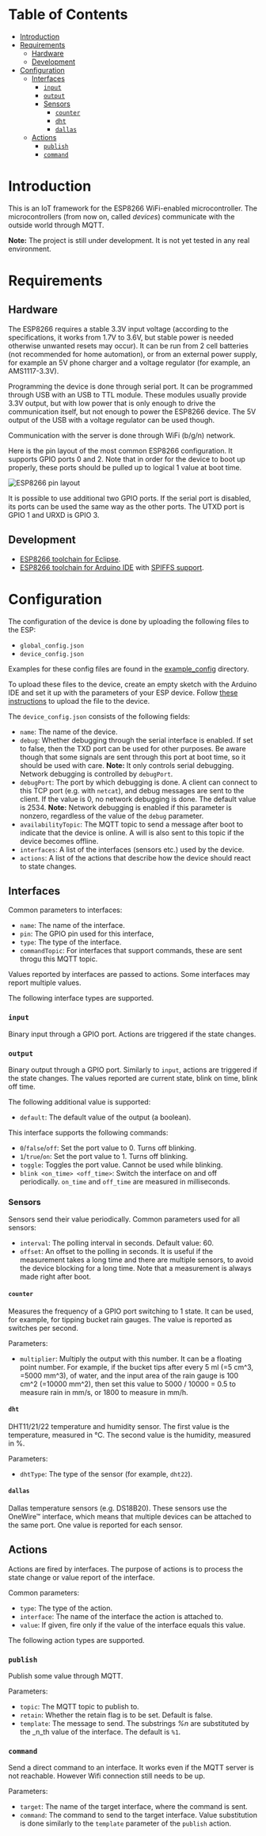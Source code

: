 # Table of Contents

- [Introduction](#introduction)
- [Requirements](#requirements)
    - [Hardware](#hardware)
    - [Development](#development)
- [Configuration](#configuration)
    - [Interfaces](#interfaces)
        - [`input`](#input)
        - [`output`](#output)
        - [Sensors](#sensors)
            - [`counter`](#counter)
            - [`dht`](#dht)
            - [`dallas`](#dallas)
    - [Actions](#actions)
        - [`publish`](#publish)
        - [`command`](#command)

# Introduction

This is an IoT framework for the ESP8266 WiFi-enabled microcontroller. The
microcontrollers (from now on, called *devices*) communicate with the outside
world through MQTT.

**Note:** The project is still under development. It is not yet tested in any
real environment.

# Requirements

## Hardware

The ESP8266 requires a stable 3.3V input voltage (according to the
specifications, it works from 1.7V to 3.6V, but stable power is needed
otherwise unwanted resets may occur). It can be run from 2 cell batteries (not
recommended for home automation), or from an external power supply, for example
an 5V phone charger and a voltage regulator (for example, an AMS1117-3.3V).

Programming the device is done through serial port. It can be programmed
through USB with an USB to TTL module. These modules usually provide 3.3V
output, but with low power that is only enough to drive the communication
itself, but not enough to power the ESP8266 device. The 5V output of the USB
with a voltage regulator can be used though.

Communication with the server is done through WiFi (b/g/n) network.

Here is the pin layout of the most common ESP8266 configuration. It supports
GPIO ports 0 and 2. Note that in order for the device to boot up properly,
these ports should be pulled up to logical 1 value at boot time.

![ESP8266 pin layout](data/ESP8266.jpg)

It is possible to use additional two GPIO ports. If the serial port is
disabled, its ports can be used the same way as the other ports. The UTXD port
is GPIO 1 and URXD is GPIO 3.

## Development

* [ESP8266 toolchain for Eclipse](https://github.com/esp8266/Arduino/blob/master/doc/eclipse/eclipse.rst).
* [ESP8266 toolchain for Arduino IDE](https://github.com/esp8266/Arduino/)
  with [SPIFFS support](https://arduino-esp8266.readthedocs.io/en/latest/filesystem.html#uploading-files-to-file-system).

# Configuration

The configuration of the device is done by uploading the following files to the
ESP:

* `global_config.json`
* `device_config.json`

Examples for these config files are found in the
[example_config](example_config/) directory.

To upload these files to the device, create an empty sketch with the Arduino
IDE and set it up with the parameters of your ESP device. Follow [these
instructions](https://arduino-esp8266.readthedocs.io/en/latest/filesystem.html#uploading-files-to-file-system)
to upload the file to the device.

The `device_config.json` consists of the following fields:

* `name`: The name of the device.
* `debug`: Whether debugging through the serial interface is enabled. If set to
  false, then the TXD port can be used for other purposes. Be aware though that
  some signals are sent through this port at boot time, so it should be used
  with care. **Note:** It only controls serial debugging. Network debugging is
  controlled by `debugPort`.
* `debugPort`: The port by which debugging is done. A client can connect to
  this TCP port (e.g. with `netcat`), and debug messages are sent to the
  client. If the value is 0, no network debugging is done. The default value is
  2534. **Note:** Network debugging is enabled if this parameter is nonzero,
  regardless of the value of the `debug` parameter.
* `availabilityTopic`: The MQTT topic to send a message after boot to indicate
  that the device is online. A will is also sent to this topic if the device
  becomes offline.
* `interfaces`: A list of the interfaces (sensors etc.) used by the device.
* `actions`: A list of the actions that describe how the device should react to
  state changes.

## Interfaces

Common parameters to interfaces:

* `name`: The name of the interface.
* `pin`: The GPIO pin used for this interface,
* `type`: The type of the interface.
* `commandTopic`: For interfaces that support commands, these are sent throgu
  this MQTT topic.

Values reported by interfaces are passed to actions. Some interfaces may report
multiple values.

The following interface types are supported.

### `input`

Binary input through a GPIO port. Actions are triggered if the state changes.

### `output`

Binary output through a GPIO port. Similarly to `input`, actions are triggered if
the state changes. The values reported are current state, blink on time, blink
off time.

The following additional value is supported:
* `default`: The default value of the output (a boolean).

This interface supports the following commands:

* `0`/`false`/`off`: Set the port value to 0. Turns off blinking.
* `1`/`true`/`on`: Set the port value to 1. Turns off blinking.
* `toggle`: Toggles the port value. Cannot be used while blinking.
* `blink <on_time> <off_time>`: Switch the interface on and off periodically.
  `on_time` and `off_time` are measured in milliseconds.

### Sensors

Sensors send their value periodically. Common parameters used for all sensors:

* `interval`: The polling interval in seconds. Default value: 60.
* `offset`: An offset to the polling in seconds. It is useful if the
  measurement takes a long time and there are multiple sensors, to avoid the
  device blocking for a long time. Note that a measurement is always made right
  after boot.

#### `counter`

Measures the frequency of a GPIO port switching to 1 state. It can be used, for
example, for tipping bucket rain gauges. The value is reported as switches per
second.

Parameters:

* `multiplier`: Multiply the output with this number. It can be a floating
  point number. For example, if the bucket tips after every 5 ml (=5 cm^3,
  =5000 mm^3), of water, and the input area of the rain gauge is 100 cm^2
  (=10000 mm^2), then set this value to 5000 / 10000 = 0.5 to measure rain in
  mm/s, or 1800 to measure in mm/h.

#### `dht`

DHT11/21/22 temperature and humidity sensor. The first value is the
temperature, measured in °C. The second value is the humidity, measured in %.

Parameters:

* `dhtType`: The type of the sensor (for example, `dht22`).

#### `dallas`

Dallas temperature sensors (e.g. DS18B20). These sensors use the OneWire™
interface, which means that multiple devices can be attached to the same port.
One value is reported for each sensor.

## Actions

Actions are fired by interfaces. The purpose of actions is to process the state
change or value report of the interface.

Common parameters:

* `type`: The type of the action.
* `interface`: The name of the interface the action is attached to.
* `value`: If given, fire only if the value of the interface equals this value.

The following action types are supported.

### `publish`

Publish some value through MQTT.

Parameters:

* `topic`: The MQTT topic to publish to.
* `retain`: Whether the retain flag is to be set. Default is false.
* `template`: The message to send. The substrings _%n_ are substituted by the
  _n_th value of the interface. The default is `%1`.

### `command`

Send a direct command to an interface. It works even if the MQTT server is not
reachable. However Wifi connection still needs to be up.

Parameters:

* `target`: The name of the target interface, where the command is sent.
* `command`: The command to send to the target interface. Value substitution is
  done similarly to the `template` parameter of the `publish` action.
